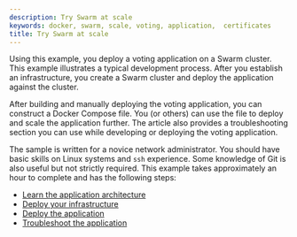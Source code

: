 ```yaml
---
description: Try Swarm at scale
keywords: docker, swarm, scale, voting, application,  certificates
title: Try Swarm at scale
---
```


Using this example, you deploy a voting application on a Swarm cluster. This
example illustrates a typical development process. After you establish an
infrastructure, you create a Swarm cluster and deploy the application against
the cluster.

After building and manually deploying the voting application, you can construct a
Docker Compose file. You (or others) can use the file to deploy and scale the
application further. The article also provides a troubleshooting section you can
use while developing or deploying the voting application.

The sample is written for a novice network administrator. You should have basic
skills on Linux systems and `ssh` experience. Some knowledge of Git is also
useful but not strictly required. This example takes approximately an hour to
complete and has the following steps:

- [Learn the application architecture](about.md)
- [Deploy your infrastructure](deploy-infra.md)
- [Deploy the application](deploy-app.md)
- [Troubleshoot the application](troubleshoot.md)
